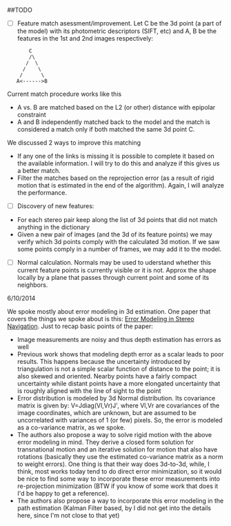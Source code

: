 ##TODO

- [ ] Feature match asessment/improvement.  Let C be the 3d point (a part of the model) with its photometric descriptors (SIFT, etc) and A, B be the features in the 1st and 2nd images respectively:
```
       C
       /\
      /  \
     /    \
    /      \
   A<------>B
```

Current match procedure works like this  
  * A vs. B are matched based on the L2 (or other) distance with epipolar constraint
  * A and B independently matched back to the model and the match is considered a match only if both matched the same 3d point C.

We discussed 2 ways to improve this matching  
  * If any one of the links is missing it is possible to complete it based on the available information.  I will try to do this and analyze if this gives us a better match.
  * Filter the matches based on the reprojection error (as a result of rigid motion that is estimated in the end of the algorithm).  Again, I will analyze the performance.


- [ ] Discovery of new features:
* For each stereo pair keep along the list of 3d points that did not match anything in the dictionary
* Given a new pair of images (and the 3d of its feature points) we may verify which 3d points comply with the calculated 3d motion.  If we saw some points comply in a number of frames, we may add it to the model.

- [ ] Normal calculation. Normals may be used to uderstand whether this current feature points is currently visible or it is not.  Approx the shape locally by a plane that passes through current point and some of its neighbors.

6/10/2014

We spoke mostly about error modeling in 3d estimation.  One paper that covers the things we spoke about is this: [Error Modeling in Stereo Navigation](http://repository.cmu.edu/cgi/viewcontent.cgi?article=2592&context=compsci). Just to recap basic points of the paper:
- Image measurements are noisy and thus depth estimation has errors as well
- Previous work shows that modeling depth error as a scalar leads to poor results.  This happens because the uncertainty introduced by triangulation is not a simple scalar function of distance to the point; it is also skewed and oriented.  Nearby points have a fairly compact uncertainty while distant points have a more elongated uncertainty that is roughly aligned with the line of sight to the point
- Error distribution is modeled by 3d Normal distribution. Its covariance matrix is given by: V=Jdiag(Vl,Vr)J', where Vl,Vr are covariances of the image coordinates, which are unknown, but are assumed to be uncorrelated with variances of 1 (or few) pixels.  So, the error is modeled as a co-variance matrix, as we spoke.
- The authors also propose a way to solve rigid motion with the above error modeling in mind.  They derive a closed form solution for transnational motion and an iterative solution for motion that also have rotations (basically they use the estimated co-variance matrix as a norm to weight errors). One thing is that their way does 3d-to-3d, while, I think, most works today tend to do direct error minimization, so it would be nice to find some way to incorporate these error measurements into re-projection minimization (BTW if you know of some work that does it I'd be happy to get a reference).
- The authors also propose a way to incorporate this error modeling in the path estimation (Kalman Filter based, by I did not get into the details here, since I'm not close to that yet)
